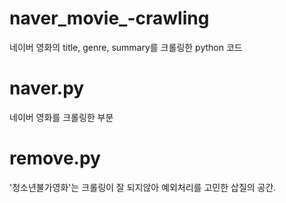 # naver_movie_-crawling
네이버 영화의 title, genre,  summary를 크롤링한 python 코드<br>

# naver.py
네이버 영화를 크롤링한 부분

# remove.py
'청소년불가영화'는 크롤링이 잘 되지않아 예외처리를 고민한 삽질의 공간.
